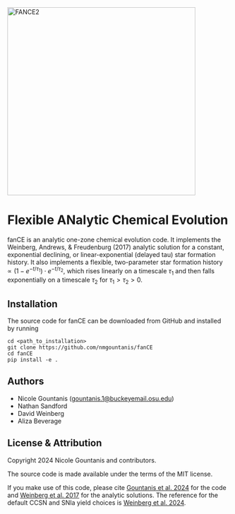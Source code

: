 <img width="426" alt="FANCE2" src="https://github.com/nmgountanis/fanCE/assets/143458646/c59fd882-d674-4ab7-87cd-44fedde1c7a8">

# Flexible ANalytic Chemical Evolution

fanCE is an analytic one-zone chemical evolution code. 
It implements the Weinberg, Andrews, & Freudenburg (2017) analytic solution for a constant, exponential declining, 
or linear-exponential (delayed tau) star formation history. 
It also implements a flexible, two-parameter star formation history $\propto(1-e^{-t/\tau_1})\cdot e^{-t/\tau_2}$, 
which rises linearly on a timescale $\tau_1$ and then falls exponentially on a timescale $\tau_2$ for $\tau_1>\tau_2>0$.

## Installation
The source code for fanCE can be downloaded from GitHub and installed by running

    cd <path_to_installation>
    git clone https://github.com/nmgountanis/fanCE
    cd fanCE
    pip install -e .

## Authors
- Nicole Gountanis (gountanis.1@buckeyemail.osu.edu)
- Nathan Sandford
- David Weinberg
- Aliza Beverage

## License & Attribution
Copyright 2024 Nicole Gountanis and contributors.

The source code is made available under the terms of the MIT license.

If you make use of this code, please cite [Gountanis et al. 2024](LINK) for the code and [Weinberg et al. 2017](https://ui.adsabs.harvard.edu/abs/2017ApJ...837..183W/abstract) for the analytic solutions. The reference for the default CCSN and SNIa yield choices is [Weinberg et al. 2024](https://ui.adsabs.harvard.edu/abs/2023arXiv230905719W/abstract).
